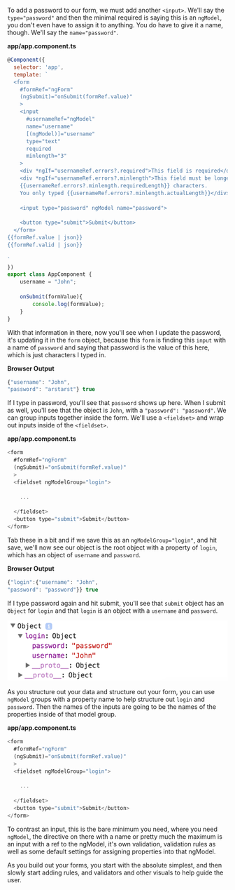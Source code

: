 To add a password to our form, we must add another `<input>`. We'll say the `type="password"` and then the minimal required is saying this is an `ngModel`, you don't even have to assign it to anything. You do have to give it a name, though. We'll say the `name="password"`.

**app/app.component.ts**
``` javascript
@Component({
  selector: 'app',
  template: `
  <form 
    #formRef="ngForm" 
    (ngSubmit)="onSubmit(formRef.value)"
    >
    <input 
      #usernameRef="ngModel"
      name="username"
      [(ngModel)]="username"
      type="text"        
      required
      minlength="3"
    >    
    <div *ngIf="usernameRef.errors?.required">This field is required</div>
    <div *ngIf="usernameRef.errors?.minlength">This field must be longer than 
    {{usernameRef.errors?.minlength.requiredLength}} characters. 
    You only typed {{usernameRef.errors?.minlength.actualLength}}</div>

    <input type="password" ngModel name="password">

    <button type="submit">Submit</button>
  </form> 
{{formRef.value | json}}   
{{formRef.valid | json}}   
   
`
})
export class AppComponent {
    username = "John";

    onSubmit(formValue){
        console.log(formValue);
    }
}
```
With that information in there, now you'll see when I update the password, it's updating it in the `form` object, because this `form` is finding this `input` with a name of `password` and saying that password is the value of this here, which is just characters I typed in.

**Browser Output**
``` javascript
{"username": "John",
"password": "arstarst"} true
```
If I type in password, you'll see that `password` shows up here. When I submit as well, you'll see that the object is `John`, with a `"password": "password"`. We can group inputs together inside the form. We'll use a `<fieldset>` and wrap out inputs inside of the `<fieldset>`.

**app/app.component.ts**
``` javascript
<form 
  #formRef="ngForm" 
  (ngSubmit)="onSubmit(formRef.value)"
  >
  <fieldset ngModelGroup="login">

    ...

  </fieldset>
  <button type="submit">Submit</button>
</form>
```
Tab these in a bit and if we save this as an `ngModelGroup="login"`, and hit save, we'll now see our object is the root object with a property of `login`, which has an object of `username` and `password`. 

**Browser Output**
``` javascript
{"login":{"username": "John",
"password": "password"}} true
```
If I type password again and hit submit, you'll see that `submit` object has an `Object` for `login` and that `login` is an object with a `username` and `password`.

![Submitted Login Object](../images/angular-2-group-inputs-in-angular-2-forms-with-ngmodelgroup-login-object.png)

As you structure out your data and structure out your form, you can use `ngModel` groups with a property name to help structure out `login` and `password`. Then the names of the inputs are going to be the names of the properties inside of that model group.

**app/app.component.ts**
``` javascript
<form 
  #formRef="ngForm" 
  (ngSubmit)="onSubmit(formRef.value)"
  >
  <fieldset ngModelGroup="login">

    ...

  </fieldset>
  <button type="submit">Submit</button>
</form>
```
To contrast an input, this is the bare minimum you need, where you need `ngModel`, the directive on there with a name or pretty much the maximum is an input with a ref to the ngModel, it's own validation, validation rules as well as some default settings for assigning properties into that ngModel.

As you build out your forms, you start with the absolute simplest, and then slowly start adding rules, and validators and other visuals to help guide the user.